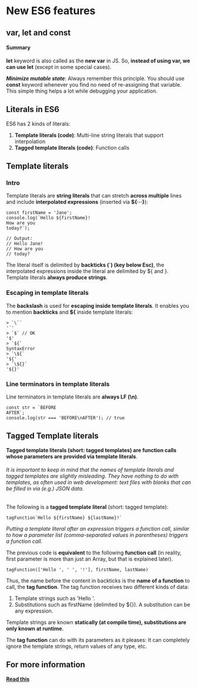 # New ES6 features


## var, let and const

#### Summary
**let** keyword is also called as the **new var** in JS. So, **instead of using var, we can use let** (except in some special cases).  

***Minimize mutable state***:  Always remember this principle. You should use **const** keyword whenever you find no need of re-assigning that variable.  
This simple thing helps a lot while debugging your application.


## Literals in ES6

ES6 has 2 kinds of literals:

1. **Template literals (code)**: Multi-line string literals that support interpolation
2. **Tagged template literals (code)**: Function calls

## Template literals

### Intro
Template literals are **string literals** that can stretch **across multiple** lines and include **interpolated expressions** (inserted via **${···}**):

	const firstName = 'Jane';
	console.log(`Hello ${firstName}!
	How are you
	today?`);

	// Output:
	// Hello Jane!
	// How are you
	// today?


The literal itself is delimited by **backticks (`) (key below Esc)**, the interpolated expressions inside the literal are delimited by ${ and }. Template literals **always produce strings**.

### Escaping in template literals

The **backslash** is used for **escaping inside template literals**.
It enables you to mention **backticks** and **${** inside template literals:


	> `\``
	'`'
	> `$` // OK
	'$'
	> `${`
	SyntaxError
	> `\${`
	'${'
	> `\${}`
	'${}'

### Line terminators in template literals

Line terminators in template literals are **always LF (\n)**.

	const str = `BEFORE
	AFTER`;
	console.log(str === 'BEFORE\nAFTER'); // true


## Tagged Template literals

**Tagged template literals (short: tagged templates) are function calls whose parameters are provided via template literals**.  
 

###### It is important to keep in mind that the names of template literals and tagged templates are slightly misleading. They have nothing to do with templates, as often used in web development: text files with blanks that can be filled in via (e.g.) JSON data.

The following is a **tagged template literal** (short: tagged template):

	tagFunction`Hello ${firstName} ${lastName}!`

*Putting a template literal after an expression triggers a function call, similar to how a parameter list (comma-separated values in parentheses) triggers a function call.*  

The previous code is **equivalent** to the following **function call** (in reality, first parameter is more than just an Array, but that is explained later).

	tagFunction(['Hello ', ' ', '!'], firstName, lastName)

Thus, the name before the content in backticks is the **name of a function** to call, the **tag function**. The tag function receives two different kinds of data: 

1. Template strings such as 'Hello '.
2. Substitutions such as firstName (delimited by ${}). A substitution can be any expression.

Template strings are known **statically (at compile time), substitutions are only known at runtime**. 

The **tag function** can do with its parameters as it pleases: It can completely ignore the template strings, return values of any type, etc.


## For more information

**[Read this](http://wesbos.com/tagged-template-literals/)**